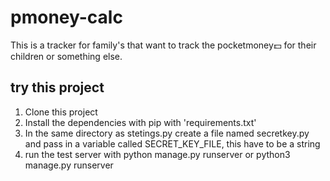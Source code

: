 # pmoney-calc
This is a tracker for family's that want to track the pocketmoney💵 for their children or something else.

## try this project
1. Clone this project
2. Install the dependencies with pip with 'requirements.txt'
3. In the same directory as stetings.py create a file named secretkey.py and pass in a variable called SECRET_KEY_FILE, this have to be a string
4. run the test server with python manage.py runserver or python3 manage.py runserver
